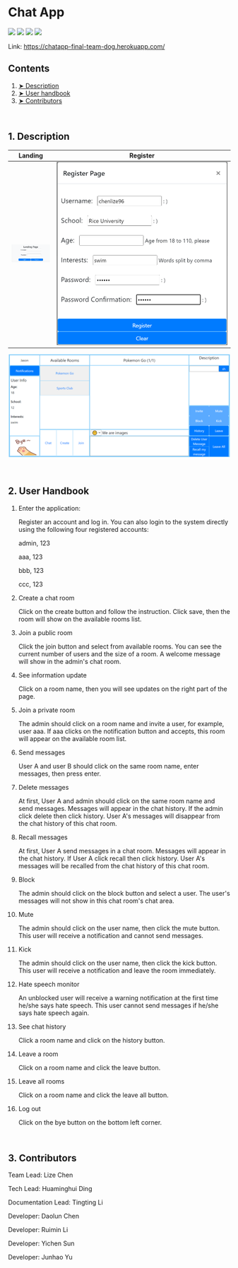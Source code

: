 # Chat App

![](https://img.shields.io/badge/jdk-11-brightgreen)
![](https://img.shields.io/badge/Maven-blue)
![](https://img.shields.io/badge/Heroku-green)
![](https://img.shields.io/badge/Websocket-white)

Link: https://chatapp-final-team-dog.herokuapp.com/
<!-- TABLE OF CONTENTS -->
<h2 id="table-of-contents">Contents</h2>
  <ol>
    <li><a href="#desc"> ➤ Description</a></li>
    <li><a href="#handbook"> ➤ User handbook</a></li>
    <li><a href="#contributors"> ➤ Contributors</a></li>
  </ol>
<br>

<h2 id="desc"> 1. Description</h2>

| Landing | Register |
|:----------:|:----------:|
| <img src="./Screenshots/landing.png" width="100"> | <img src="./Screenshots/register.png" width="500"> |

<p>
<img src="./Screenshots/index.png" width="700">
</p>


<br>
<h2 id="handbook"> 2. User Handbook</h2>

<ol>

<li> Enter the application:</li>
<p>
   Register an account and log in. You can also login to the system directly using the following four registered accounts:

   admin, 123

   aaa, 123

   bbb, 123

   ccc, 123
</p>
<li> Create a chat room</li>
<p>
   Click on the create button and follow the instruction. Click save, then the room will show on the available rooms list.
</p>
<li> Join a public room</li>
<p>
   Click the join button and select from available rooms. You can see the current number of users and the size of a room. A welcome message will show in the admin's chat room.
</p>
<li> See information update</li>
<p>
   Click on a room name, then you will see updates on the right part of the page. 
</p>
<li> Join a private room</li>
<p>
   The admin should click on a room name and invite a user, for example, user aaa. If aaa clicks on the notification button and accepts, this room will appear on the available room list. 
</p>
<li>  Send messages</li>
<p>
   User A and user B should click on the same room name, enter messages, then press enter.
</p>
<li>  Delete messages</li>
<p>
   At first, User A and admin should click on the same room name and send messages. Messages will appear in the chat history. If the admin click delete then click history. User A's messages will disappear from the chat history of this chat room.  
</p>
<li>  Recall messages</li>
<p>
   At first, User A send messages in a chat room. Messages will appear in the chat history. If User A click recall then click history. User A's messages will be recalled from the chat history of this chat room. 
</p>
<li>  Block</li>
<p>
   The admin should click on the block button and select a user. The user's messages will not show in this chat room's chat area.
</p>
<li>  Mute</li>
<p>
    The admin should click on the user name, then click the mute button. This user will receive a notification and cannot send messages.
</p>
<li> Kick</li>
<p>
    The admin should click on the user name, then click the kick button. This user will receive a notification and leave the room immediately.
</p>
<li>  Hate speech monitor</li>
<p>
    An unblocked user will receive a warning notification at the first time he/she says hate speech. This user cannot send messages if he/she says hate speech again.
</p>
<li> See chat history</li>
<p>
    Click a room name and click on the history button.
</p>
<li>  Leave a room</li>
<p>
    Click on a room name and click the leave button.
</p>
<li>  Leave all rooms</li>
<p>
    Click on a room name and click the leave all button.
</p>
<li>  Log out</li>
<p>
    Click on the bye button on the bottom left corner.
</p>
</ol>

<br>
<h2 id="contributors"> 3. Contributors</h2>
<p>
Team Lead: Lize Chen

Tech Lead: Huaminghui Ding

Documentation Lead: Tingting Li

Developer: Daolun Chen

Developer: Ruimin Li

Developer: Yichen Sun

Developer: Junhao Yu
</p>
